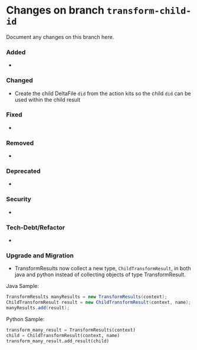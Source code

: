 # Changes on branch `transform-child-id`
Document any changes on this branch here.
### Added
- 

### Changed
- Create the child DeltaFile `did` from the action kits so the child `did` can be used within the child result

### Fixed
- 

### Removed
- 

### Deprecated
- 

### Security
- 

### Tech-Debt/Refactor
- 

### Upgrade and Migration
- TransformResults now collect a new type, `ChildTransformResult`, in both java and python instead of collecting objects of type TransformResult. 

Java Sample:
```java
TransformResults manyResults = new TransformResults(context);
ChildTransformResult result = new ChildTransformResult(context, name);
manyResults.add(result); 
```
Python Sample:
```python
transform_many_result = TransformResults(context)
child = ChildTransformResult(context, name)
transform_many_result.add_result(child)
```